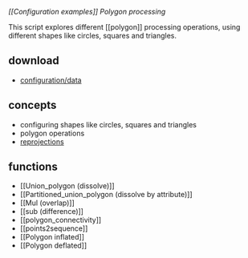 *[[Configuration examples]] Polygon processing*

This script explores different [[polygon]] processing operations, using different shapes like circles, squares and triangles.

## download

- [configuration/data](https://www.geodms.nl/downloads/GeoDMS_Academy/geodms_academy_polygon_20200128.zip)

## concepts

- configuring shapes like circles, squares and triangles
- polygon operations
- [reprojections](https://en.wikipedia.org/wiki/Map_projection)

## functions

- [[Union_polygon (dissolve)]]
- [[Partitioned_union_polygon (dissolve by attribute)]]
- [[Mul (overlap)]]
- [[sub (difference)]]
- [[polygon_connectivity]]
- [[points2sequence]]
- [[Polygon inflated]]
- [[Polygon deflated]]